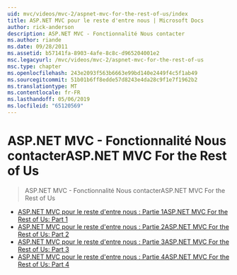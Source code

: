 ```yaml
---
uid: mvc/videos/mvc-2/aspnet-mvc-for-the-rest-of-us/index
title: ASP.NET MVC pour le reste d'entre nous | Microsoft Docs
author: rick-anderson
description: ASP.NET MVC - Fonctionnalité Nous contacter
ms.author: riande
ms.date: 09/28/2011
ms.assetid: b57141fa-8903-4afe-8c8c-d965204001e2
msc.legacyurl: /mvc/videos/mvc-2/aspnet-mvc-for-the-rest-of-us
msc.type: chapter
ms.openlocfilehash: 243e2093f563b6663e99bd140e2449f4c5f1ab49
ms.sourcegitcommit: 51b01b6ff8edde57d8243e4da28c9f1e7f1962b2
ms.translationtype: MT
ms.contentlocale: fr-FR
ms.lasthandoff: 05/06/2019
ms.locfileid: "65120569"
---
```

# <a name="aspnet-mvc-for-the-rest-of-us"></a><span data-ttu-id="71304-103">ASP.NET MVC - Fonctionnalité Nous contacter</span><span class="sxs-lookup"><span data-stu-id="71304-103">ASP.NET MVC For the Rest of Us</span></span>

> <span data-ttu-id="71304-104">ASP.NET MVC - Fonctionnalité Nous contacter</span><span class="sxs-lookup"><span data-stu-id="71304-104">ASP.NET MVC For the Rest of Us</span></span>

- [<span data-ttu-id="71304-105">ASP.NET MVC pour le reste d'entre nous : Partie 1</span><span class="sxs-lookup"><span data-stu-id="71304-105">ASP.NET MVC For the Rest of Us: Part 1</span></span>](aspnet-mvc-for-the-rest-of-us-part-1.md)
- [<span data-ttu-id="71304-106">ASP.NET MVC pour le reste d'entre nous : Partie 2</span><span class="sxs-lookup"><span data-stu-id="71304-106">ASP.NET MVC For the Rest of Us: Part 2</span></span>](aspnet-mvc-for-the-rest-of-us-part-2.md)
- [<span data-ttu-id="71304-107">ASP.NET MVC pour le reste d'entre nous : Partie 3</span><span class="sxs-lookup"><span data-stu-id="71304-107">ASP.NET MVC For the Rest of Us: Part 3</span></span>](aspnet-mvc-for-the-rest-of-us-part-3.md)
- [<span data-ttu-id="71304-108">ASP.NET MVC pour le reste d'entre nous : Partie 4</span><span class="sxs-lookup"><span data-stu-id="71304-108">ASP.NET MVC For the Rest of Us: Part 4</span></span>](aspnet-mvc-for-the-rest-of-us-part-4.md)
